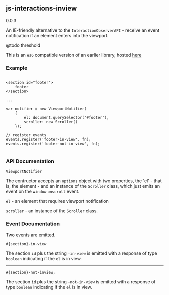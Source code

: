 ## js-interactions-inview

0.0.3

An IE-friendly alternative to the `InteractionObserverAPI` - receive an event notification if an element enters into the viewport.

@todo threshold

This is an `es6` compatible version of an earlier library, hosted [here](https://bitbucket.org/matthewjaestokeley/js-interactions/src/master/)

### Example

```

<section id="footer">
    footer
</section>

...

var notifier = new ViewportNotifier(
	{
		el: document.querySelector('#footer'),
		scroller: new Scroller()
	});

// register events
events.register('footer-in-view', fn);
events.register('footer-not-in-view', fn);


```


### API Documentation

```
ViewportNotifier
```


The contructor accepts an `options` object with two properties, the 'el' - that is, the element - and an instance of the `Scroller` class, which just emits an event on the `window` `onscroll` event. 


`el` - an element that requires viewport notification

`scroller` - an instance of the `Scroller` class.


### Event Documentation

Two events are emitted.

```
#{section}-in-view
```

The section `id` plus the string `-in-view` is emitted with a response of type `boolean` indicating if the `el` is in view.

---


```
#{section}-not-inview;
```

The section `id` plus the string `-not-in-view` is emitted with a response of type `boolean` indicating if the `el` is in view.

```